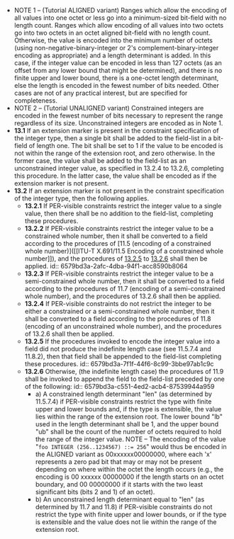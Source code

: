 - NOTE 1 – (Tutorial ALIGNED variant) Ranges which allow the encoding of all values into one octet or less go into a minimum-sized bit-field with no length count. Ranges which allow encoding of all values into two octets go into two octets in an octet aligned bit-field with no length count. Otherwise, the value is encoded into the minimum number of octets (using non-negative-binary-integer or 2's complement-binary-integer encoding as appropriate) and a length determinant is added. In this case, if the integer value can be encoded in less than 127 octets (as an offset from any lower bound that might be determined), and there is no finite upper and lower bound, there is a one-octet length determinant, else the length is encoded in the fewest number of bits needed. Other cases are not of any practical interest, but are specified for completeness.
- NOTE 2 – (Tutorial UNALIGNED variant) Constrained integers are encoded in the fewest number of bits necessary to represent the range regardless of its size. Unconstrained integers are encoded as in Note 1.
- **13.1** If an extension marker is present in the constraint specification of the integer type, then a single bit shall be added to the field-list in a bit-field of length one. The bit shall be set to 1 if the value to be encoded is not within the range of the extension root, and zero otherwise. In the former case, the value shall be added to the field-list as an unconstrained integer value, as specified in 13.2.4 to 13.2.6, completing this procedure. In the latter case, the value shall be encoded as if the extension marker is not present.
- **13.2** If an extension marker is not present in the constraint specification of the integer type, then the following applies.
	- **13.2.1** If PER-visible constraints restrict the integer value to a single value, then there shall be no addition to the field-list, completing these procedures.
	- **13.2.2** If PER-visible constraints restrict the integer value to be a constrained whole number, then it shall be converted to a field according to the procedures of [11.5 (encoding of a constrained whole number)]([[ITU-T X.691/11.5 Encoding of a constrained whole number]]), and the procedures of [13.2.5](((6579bd3a-7f1f-44f6-8c99-3bbe97ab1c9c))) to [13.2.6](((6579bd3a-c551-4ed2-acb4-87539944a959))) shall then be applied.
	  id:: 6579bd3a-2afc-4dba-94f1-acc8590b8064
	- **13.2.3** If PER-visible constraints restrict the integer value to be a semi-constrained whole number, then it shall be converted to a field according to the procedures of 11.7 (encoding of a semi-constrained whole number), and the procedures of 13.2.6 shall then be applied.
	- **13.2.4** If PER-visible constraints do not restrict the integer to be either a constrained or a semi-constrained whole number, then it shall be converted to a field according to the procedures of 11.8 (encoding of an unconstrained whole number), and the procedures of 13.2.6 shall then be applied.
	- **13.2.5** If the procedures invoked to encode the integer value into a field did not produce the indefinite length case (see 11.5.7.4 and 11.8.2), then that field shall be appended to the field-list completing these procedures.
	  id:: 6579bd3a-7f1f-44f6-8c99-3bbe97ab1c9c
	- **13.2.6** Otherwise, (the indefinite length case) the procedures of 11.9 shall be invoked to append the field to the field-list preceded by one of the following:
	  id:: 6579bd3a-c551-4ed2-acb4-87539944a959
		- a) A constrained length determinant "len" (as determined by 11.5.7.4) if PER-visible constraints restrict the type with finite upper and lower bounds and, if the type is extensible, the value lies within the range of the extension root. The lower bound "lb" used in the length determinant shall be 1, and the upper bound "ub" shall be the count of the number of octets required to hold the range of the integer value. NOTE – The encoding of the value "`foo INTEGER (256..1234567) ::= 256`" would thus be encoded in the ALIGNED variant as 00xxxxxx00000000, where each 'x' represents a zero pad bit that may or may not be present depending on where within the octet the length occurs (e.g., the encoding is 00 xxxxxx 00000000 if the length starts on an octet boundary, and 00 00000000 if it starts with the two least significant bits (bits 2 and 1) of an octet).
		- b) An unconstrained length determinant equal to "len" (as determined by 11.7 and 11.8) if PER-visible constraints do not restrict the type with finite upper and lower bounds, or if the type is extensible and the value does not lie within the range of the extension root.